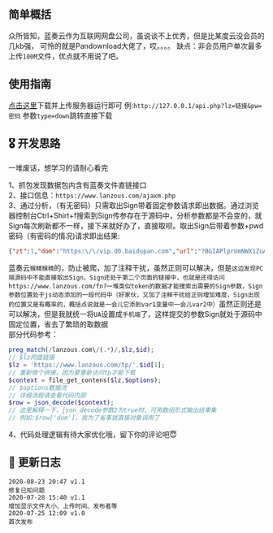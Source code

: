 ## 简单概括
众所皆知，蓝奏云作为互联网网盘公司，虽说谈不上优秀，但是比某度云没会员的几kb强，
可怜的就是Pandownload大佬了，哎。。。。
缺点：非会员用户单次最多上传`100M`文件，优点就不用说了吧。
## 使用指南
[点击这里](https://github.com/xhgzs/LanzouApi/releases/download/v1.1/LanzouApi-master.zip)下载并上传服务器运行即可
例:`http://127.0.0.1/api.php?lz=链接&pw=密码`
参数`type=down`跳转直接下载
## 🎖️ 开发思路
一堆废话，想学习的请耐心看完

1、抓包发现数据包内含有蓝奏文件直链接口<br>
2、接口信息：`https://www.lanzous.com/ajaxm.php`<br>
3、通过分析，（有无密码）只需取出Sign带着固定参数请求即出数据。通过浏览器控制台Ctrl+Shirt+f搜索到Sign传参存在于源码中，分析参数都是不会变的，就Sign每次刷新都不一样，接下来就好办了，直接取呗。取出Sign后带着参数+pwd密码（有密码的情况)请求即出结果:
```json
{"zt":1,"dom":"https:\/\/vip.d0.baidupan.com","url":"?BGIAPlprUmNWX1ZuAjcAbAQ7V29U7QC9UtVRsQLqAbtQtFS\/Cs8AsQbcAcEFtFLDWogO4lGVVNAGL1YqXWgAcQQiADFablJqVmVWXwI\/AGUEY1djVD0AOlJlUW8CbQE2UGdUJQoxACcGbQFkBWJSalozDjNROVRwBnFWIF08ADMENABlWjdSKVYwVjICeQAxBG9XfVRpADVSYlFgAjwBMVBjVGEKYAAyBmYBZAVkUmNaNg47UT5UZwY3VmVdZwBjBGYAMlo0UmBWYlZlAm4AMwQ\/VzFUJQB4UjxRJwJ4AXVQI1RmCiUAPQY0AWoFZFJjWjIOOVE2VGYGJ1YkXWgAbARhADFaOlI3VjVWOQJjADgEbFdrVDkAOlJiUXkCeAF1UCBUPgpmAHoGdgExBT1SJFo9DjpRO1RvBjRWZl03ADcEMQBhWj5SIFZ1VnACIQA8BG9XZ1QzADJSYFFhAm0BNlBlVDsKcQAhBjkBJwVsUmJaMw4yUSBUZwY4VmldLwAwBDQAeVo2","inf":"\u6fc0\u6d3b\u4f18\u5316\u5408\u96c6.zip"}
```
蓝奏云`猴精猴精`的，防止被爬，加了注释干扰，虽然正则可以解决，但是`这边发现PC端源码中不能直接取出Sign，Sign还处于第二个页面的链接中，也就是还得访问https://www.lanzous.com/fn?一堆类似token的数据才能搜索出需要的Sign参数，Sign参数位置处于js动态添加的一段代码中（好家伙，又加了注释干扰给正则增加难度，Sign出现的位置又是有概率的，概括点说就是一会儿它添到var1变量中一会儿var2中）`虽然正则还是可以解决，但是我就统一将`UA`设置成`手机端`了，这样提交的参数Sign就处于源码中固定位置，省去了繁琐的取数据<br>
部分代码参考：
```php
preg_match(/lanzous.com\/(.*)/,$lz,$id);
// $lz网盘链接
$lz = 'https://www.lanzous.com/tp/'.$id[1];
// 重新做个拼接，因为要重新访问tp才能下载
$context = file_get_contens($lz,$options);
// $options数据流
// 详细流程请查看代码内部
$row = json_decode($context);
// 这里解释一下，json_decode参数2为true时，可用数组形式输出结果集
// 例如:$row['dom']，我为了省事就直接对象调用了
```
4、代码处理逻辑有待大家优化哦，留下你的评论吧😇
## 📖 更新日志
```
2020-08-23 20:47 v1.1
修复已知问题
2020-07-28 15:40 v1.1
增加显示文件大小、上传时间、发布者等
2020-07-25 12:09 v1.0
首次发布

